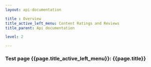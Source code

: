 ```yaml
---
layout: api-documentation

title : Overview
title_active_left_menu: Content Ratings and Reviews
title_parent: Api documentation

level: 2

---
```



### Test page {{page.title_active_left_menu}}: {{page.title}}
